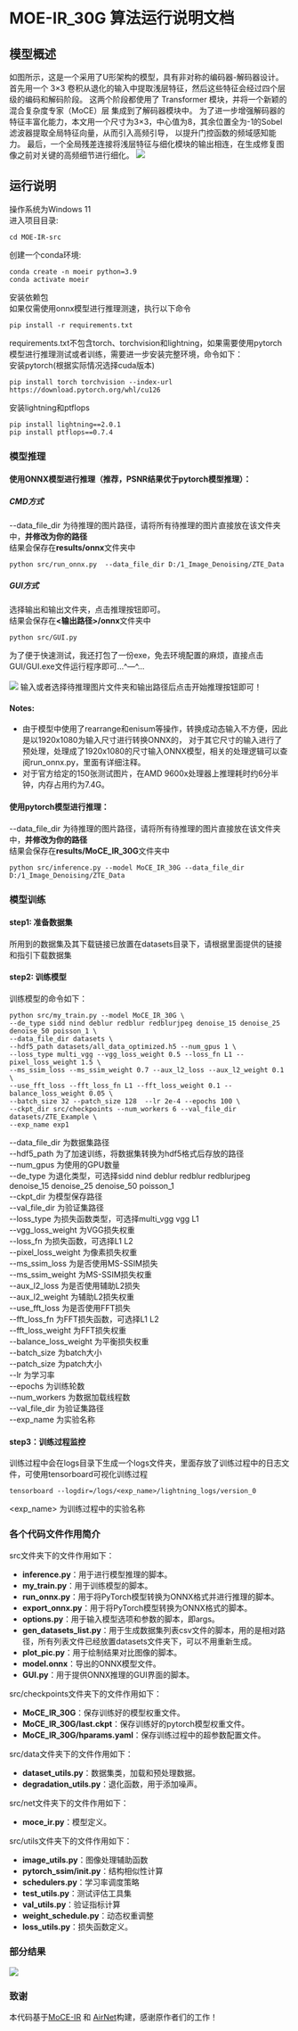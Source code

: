 # MOE-IR_30G 算法运行说明文档

## 模型概述
如图所示，这是一个采用了U形架构的模型，具有非对称的编码器-解码器设计。
首先用一个 3×3 卷积从退化的输入中提取浅层特征，然后这些特征会经过四个层级的编码和解码阶段。
这两个阶段都使用了 Transformer 模块，并将一个新颖的混合复杂度专家（MoCE）层 集成到了解码器模块中。
为了进一步增强解码器的特征丰富化能力，本文用一个尺寸为3×3，中心值为8，其余位置全为-1的Sobel滤波器提取全局特征向量，从而引入高频引导， 以提升门控函数的频域感知能力。
最后，一个全局残差连接将浅层特征与细化模块的输出相连，在生成修复图像之前对关键的高频细节进行细化。
<img src = "assets/model.png">

## 运行说明
操作系统为Windows 11 <br>
进入项目目录:
````
cd MOE-IR-src
````
创建一个conda环境:
````
conda create -n moeir python=3.9
conda activate moeir
````
安装依赖包<br>
如果仅需使用onnx模型进行推理测速，执行以下命令
````
pip install -r requirements.txt
````
requirements.txt不包含torch、torchvision和lightning，如果需要使用pytorch模型进行推理测试或者训练，需要进一步安装完整环境，命令如下：<br>
安装pytorch(根据实际情况选择cuda版本)
````
pip install torch torchvision --index-url https://download.pytorch.org/whl/cu126
````
安装lightning和ptflops
````
pip install lightning==2.0.1
pip install ptflops==0.7.4
````

### **模型推理**
#### 使用ONNX模型进行推理（推荐，PSNR结果优于pytorch模型推理）：
##### CMD方式
--data_file_dir 为待推理的图片路径，请将所有待推理的图片直接放在该文件夹中，**并修改为你的路径**<br>
结果会保存在**results/onnx**文件夹中
````
python src/run_onnx.py  --data_file_dir D:/1_Image_Denoising/ZTE_Data 
````
##### GUI方式
选择输出和输出文件夹，点击推理按钮即可。<br>
结果会保存在<b><输出路径>/onnx</b>文件夹中
````
python src/GUI.py
````
为了便于快速测试，我还打包了一份exe，免去环境配置的麻烦，直接点击GUI/GUI.exe文件运行程序即可…^—^…<br><br>
<img src = "assets/GUI.png">
输入或者选择待推理图片文件夹和输出路径后点击开始推理按钮即可！

#### Notes:
- 由于模型中使用了rearrange和enisum等操作，转换成动态输入不方便，因此是以1920x1080为输入尺寸进行转换ONNX的，
对于其它尺寸的输入进行了预处理，处理成了1920x1080的尺寸输入ONNX模型，相关的处理逻辑可以查阅run_onnx.py，里面有详细注释。
- 对于官方给定的150张测试图片，在AMD 9600x处理器上推理耗时约6分半钟，内存占用约为7.4G。



#### 使用pytorch模型进行推理：
--data_file_dir 为待推理的图片路径，请将所有待推理的图片直接放在该文件夹中，**并修改为你的路径**<br>
结果会保存在**results/MoCE_IR_30G**文件夹中
````
python src/inference.py --model MoCE_IR_30G --data_file_dir D:/1_Image_Denoising/ZTE_Data 
````


### **模型训练**
#### step1: 准备数据集
所用到的数据集及其下载链接已放置在datasets目录下，请根据里面提供的链接和指引下载数据集<br>
#### step2: 训练模型<br>
训练模型的命令如下：<br>

`````
python src/my_train.py --model MoCE_IR_30G \
--de_type sidd nind deblur redblur redblurjpeg denoise_15 denoise_25 denoise_50 poisson_1 \
--data_file_dir datasets \
--hdf5_path datasets/all_data_optimized.h5 --num_gpus 1 \
--loss_type multi_vgg --vgg_loss_weight 0.5 --loss_fn L1 --pixel_loss_weight 1.5 \
--ms_ssim_loss --ms_ssim_weight 0.7 --aux_l2_loss --aux_l2_weight 0.1 \
--use_fft_loss --fft_loss_fn L1 --fft_loss_weight 0.1 --balance_loss_weight 0.05 \
--batch_size 32 --patch_size 128  --lr 2e-4 --epochs 100 \
--ckpt_dir src/checkpoints --num_workers 6 --val_file_dir datasets/ZTE_Example \
--exp_name exp1
`````

--data_file_dir 为数据集路径<br>
--hdf5_path 为了加速训练，将数据集转换为hdf5格式后存放的路径<br>
--num_gpus 为使用的GPU数量<br>
--de_type 为退化类型，可选择sidd nind deblur redblur redblurjpeg denoise_15 denoise_25 denoise_50 poisson_1<br>
--ckpt_dir 为模型保存路径<br>
--val_file_dir 为验证集路径<br>
--loss_type 为损失函数类型，可选择multi_vgg vgg L1<br>
--vgg_loss_weight 为VGG损失权重<br> 
--loss_fn 为损失函数，可选择L1 L2<br>
--pixel_loss_weight 为像素损失权重<br>
--ms_ssim_loss 为是否使用MS-SSIM损失<br>
--ms_ssim_weight 为MS-SSIM损失权重<br>
--aux_l2_loss 为是否使用辅助L2损失<br>
--aux_l2_weight 为辅助L2损失权重<br>
--use_fft_loss 为是否使用FFT损失<br>
--fft_loss_fn 为FFT损失函数，可选择L1 L2<br>
--fft_loss_weight 为FFT损失权重<br>
--balance_loss_weight 为平衡损失权重<br>
--batch_size 为batch大小<br>
--patch_size 为patch大小<br>
--lr 为学习率<br>
--epochs 为训练轮数<br>
--num_workers 为数据加载线程数<br>
--val_file_dir 为验证集路径<br>
--exp_name 为实验名称<br>

#### step3：训练过程监控<br>
训练过程中会在logs目录下生成一个logs文件夹，里面存放了训练过程中的日志文件，可使用tensorboard可视化训练过程<br>
````
tensorboard --logdir=/logs/<exp_name>/lightning_logs/version_0
````
<exp_name> 为训练过程中的实验名称

### **各个代码文件作用简介**
src文件夹下的文件作用如下：
- **inference.py**：用于进行模型推理的脚本。
- **my_train.py**：用于训练模型的脚本。
- **run_onnx.py**：用于将PyTorch模型转换为ONNX格式并进行推理的脚本。
- **export_onnx.py**：用于将PyTorch模型转换为ONNX格式的脚本。
- **options.py**：用于输入模型选项和参数的脚本，即args。
- **gen_datasets_list.py**：用于生成数据集列表csv文件的脚本，用的是相对路径，所有列表文件已经放置datasets文件夹下，可以不用重新生成。
- **plot_pic.py**：用于绘制结果对比图像的脚本。
- **model.onnx**：导出的ONNX模型文件。
- **GUI.py**：用于提供ONNX推理的GUI界面的脚本。

src/checkpoints文件夹下的文件作用如下：
- **MoCE_IR_30G**：保存训练好的模型权重文件。
- **MoCE_IR_30G/last.ckpt**：保存训练好的pytorch模型权重文件。
- **MoCE_IR_30G/hparams.yaml**：保存训练过程中的超参数配置文件。

src/data文件夹下的文件作用如下：
- **dataset_utils.py**：数据集类，加载和预处理数据。
- **degradation_utils.py**：退化函数，用于添加噪声。

src/net文件夹下的文件作用如下：
- **moce_ir.py**：模型定义。

src/utils文件夹下的文件作用如下：
- **image_utils.py**：图像处理辅助函数
- **pytorch_ssim/__init__.py**：结构相似性计算
- **schedulers.py**：学习率调度策略
- **test_utils.py**：测试评估工具集
- **val_utils.py**：验证指标计算
- **weight_schedule.py**：动态权重调整
- **loss_utils.py**：损失函数定义。

### **部分结果**
<img src = "assets/fig3.png">

### **致谢**
本代码基于[MoCE-IR](https://github.com/eduardzamfir/MoCE-IR/tree/main) 和 [AirNet](https://github.com/XLearning-SCU/2022-CVPR-AirNet)构建，感谢原作者们的工作！

